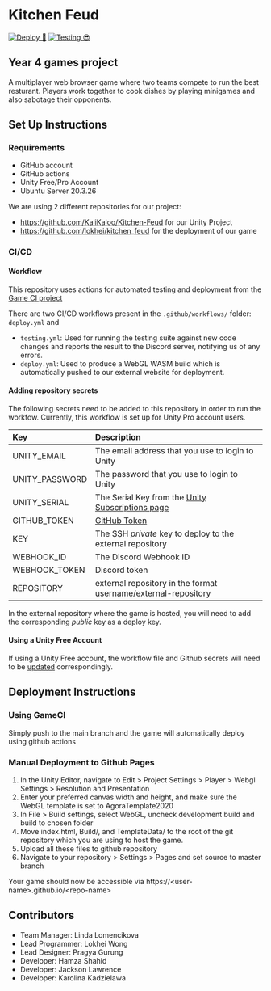 # Kitchen Feud

[![Deploy 🚀](https://github.com/KaliKaloo/Kitchen-Feud/actions/workflows/deploy.yml/badge.svg?branch=main&event=push)](https://github.com/KaliKaloo/Kitchen-Feud/actions/workflows/deploy.yml)
[![Testing 😎](https://github.com/KaliKaloo/Kitchen-Feud/actions/workflows/testing.yml/badge.svg?branch=dev&event=pull_request)](https://github.com/KaliKaloo/Kitchen-Feud/actions/workflows/testing.yml)

## Year 4 games project 
A multiplayer web browser game where two teams compete to run the best resturant. Players work together to cook dishes by playing minigames and also sabotage their opponents.

## Set Up Instructions
### Requirements
- GitHub account
- GitHub actions
- Unity Free/Pro Account
- Ubuntu Server 20.3.26

We are using 2 different repositories for our project:
- https://github.com/KaliKaloo/Kitchen-Feud for our Unity Project
- https://github.com/lokhei/kitchen_feud for the deployment of our game


### CI/CD

#### Workflow
This repository uses actions for automated testing and deployment from the [Game CI project](https://game.ci)

There are two CI/CD workflows present in the `.github/workflows/` folder: `deploy.yml` and
-  `testing.yml`: Used for running the testing suite against new code changes and reports the result to the Discord server, notifying us of any errors.
-  `deploy.yml`: Used to produce a WebGL WASM build which is automatically pushed to our external website for deployment.


#### Adding repository secrets
The following secrets need to be added to this repository in order to run the workfow. Currently, this workflow is set up for Unity Pro account users.

| Key           | Description
| :--           | :----------                                  |
| UNITY_EMAIL   | The email address that you use to login to Unity           |
| UNITY_PASSWORD| The password that you use to login to Unity          |
| UNITY_SERIAL  |  The Serial Key from the [Unity Subscriptions page](https://id.unity.com/en/subscriptions)         |
| GITHUB_TOKEN  | [GitHub Token](https://docs.github.com/en/actions/security-guides/automatic-token-authentication#about-the-github_token-secret) |
| KEY           | The SSH *private* key to deploy to the external repository |
|WEBHOOK_ID     | The Discord Webhook ID                       |
| WEBHOOK_TOKEN | Discord token                                |
| REPOSITORY | external repository in the format username/external-repository         |

In the external repository where the game is hosted, you will need to add the corresponding *public* key as a deploy key.
 
#### Using a Unity Free Account

If using a Unity Free account, the workflow file and Github secrets will need to be [updated](https://game.ci/docs/github/activation) correspondingly.

## Deployment Instructions
### Using GameCI
Simply push to the main branch and the game will automatically deploy using github actions

### Manual Deployment to Github Pages
1. In the Unity Editor, navigate to Edit > Project Settings > Player > Webgl Settings > Resolution and Presentation
2. Enter your preferred canvas width and height, and make sure the WebGL template is set to AgoraTemplate2020
3. In File > Build settings, select WebGL, uncheck development build and build to chosen folder
4. Move index.html, Build/, and TemplateData/ to the root of the git repository which you are using to host the game.
5. Upload all these files to github repository
6. Navigate to your repository > Settings > Pages and set source to master branch 

Your game should now be accessible via https://&lt;user-name>.github.io/&lt;repo-name>

## Contributors
* Team Manager: Linda Lomencikova
* Lead Programmer: Lokhei Wong
* Lead Designer: Pragya Gurung
* Developer: Hamza Shahid
* Developer: Jackson Lawrence
* Developer: Karolina Kadzielawa

